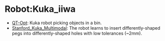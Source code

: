 # Robot:Kuka_iiwa

- [QT-Opt](https://github.com/KeplerC/oed-playground/tree/main/pages/datasets/kuka.md): Kuka robot picking objects in a bin.
- [Stanford_Kuka_Multimodal](https://github.com/KeplerC/oed-playground/tree/main/pages/datasets/stanford_kuka_multimodal_dataset_converted_externally_to_rlds.md): The robot learns to insert differently-shaped pegs into differently-shaped holes with low tolerances (~2mm).